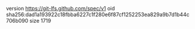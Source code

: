 version https://git-lfs.github.com/spec/v1
oid sha256:dad1a193922c18fbba6227c1f280e6f87cf1252253ea829a9b7d1b44c706b090
size 1719
